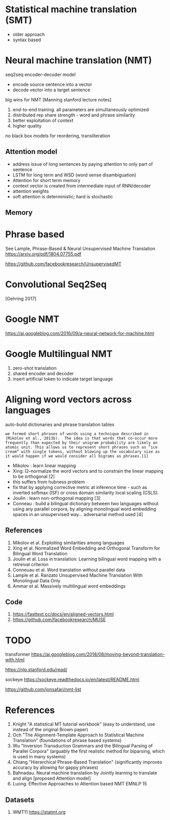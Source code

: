 
# Statistical machine translation (SMT)

* older approach
* syntax based

# Neural machine translation (NMT)

seq2seq encoder-decoder model
* encode source sentence into a vector
* decode vector into a target sentence

big wins for NMT [Manning stanford lecture notes]
1. end-to-end training. all parameters are simultaneously optimized
2. distributed rep share strength - word and phrase similarity
3. better exploitation of context
4. higher quality

no black box models for reordering, transliteration


## Attention model

* address issue of long sentences by paying attention to only part of sentence
* LSTM for long term and WSD (word sense disambiguation)
* Attention for short term memory
* context vector is created from intermediate input of RNN/decoder
* attention weights
* soft attention is deterministic; hard is stochastic

## Memory


# Phrase based

See Lample, Phrase-Based & Neural Unsupervised Machine Translation
https://arxiv.org/pdf/1804.07755.pdf

https://github.com/facebookresearch/UnsupervisedMT

# Convolutional Seq2Seq

[Gehring 2017]

# Google NMT

https://ai.googleblog.com/2016/09/a-neural-network-for-machine.html

# Google Multilingual NMT

1. zero-shot translation
2. shared encoder and decoder
3. insert artificial token to indicate target language

# Aligning word vectors across languages

auto-build dictionaries and phrase translation tables

```
we formed short phrases of words using a technique described in (Mikolov et al., 2013b).  The idea is that words that co-occur more frequently than expected by their unigram probability are likely an atomic unit. This allows us to represent short phrases such as “ice cream” with single tokens, without blowing up the vocabulary size as it would happen if we would consider all bigrams as phrases.[1]
```

* Mikolov : learn linear mapping
* Xing: l2–normalize the word vectors and to constrain the linear mapping to be orthogonal  [2]
* this suffers from hubness problem
* fix that by applying corrective metric at inference time - such as inverted softmax (ISF) or cross domain similarity local scaling (CSLS).
* Joulin : learn non-orthogonal mapping [3]
* Conneau : build a bilingual dictionary between two languages without using any parallel corpora, by aligning monolingual word embedding spaces in an unsupervised way... adversarial method used [4]


## References

1. Mikolov et al.  Exploiting similarities among languages
2. Xing et al. Normalized Word Embedding and Orthogonal Transform for Bilingual Word Translation
3. Joulin et al. Loss in translation: Learning bilingual word mapping with a retreival criterion
4. Conneuau et al.  Word translation without parallel data
5. Lample et al. Ranzato Unsupervised Machine Translation With Monolingual Data Only
6. Ammar et al.  Massively multilingual word embeddings

## Code 

1. https://fasttext.cc/docs/en/aligned-vectors.html
2. https://github.com/facebookresearch/MUSE

# TODO

transformer https://ai.googleblog.com/2018/08/moving-beyond-translation-with.html

https://nlp.stanford.edu/read/

sockeye https://sockeye.readthedocs.io/en/latest/README.html

https://github.com/jonsafari/nmt-list


# References

1. Knight "A statistical MT tutorial workbook" (easy to understand, use instead of the original Brown paper)
2. Och "The Alignment-Template Approach to Statistical Machine Translation" (foundations of phrase based systems)
3. Wu "Inversion Transduction Grammars and the Bilingual Parsing of Parallel Corpora" (arguably the first realistic method for biparsing, which is used in many systems)
4. Chiang "Hierarchical Phrase-Based Translation" (significantly improves accuracy by allowing for gappy phrases)
5. Bahnadau.  Neural machine translation by Jointly learning to translate and align [proposed Attention model]
6. Luong.  Effective Approaches to Attention based NMT EMNLP 15

## Datasets

1. WMT11 https://statmt.org
